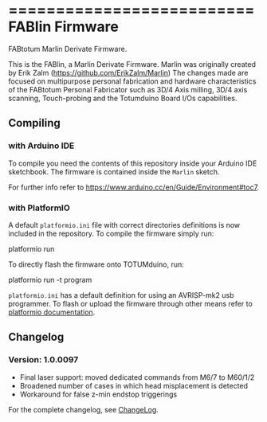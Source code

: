 ==========================
FABlin Firmware
==========================
FABtotum Marlin Derivate Firmware.

This is the FABlin, a Marlin Derivate Firmware. Marlin was originally
created by Erik Zalm (https://github.com/ErikZalm/Marlin) The changes
made are focused on multipurpose personal fabrication and hardware
characteristics of the FABtotum Personal Fabricator such as 3D/4 Axis
milling, 3D/4 axis scanning, Touch-probing and the Totumduino Board
I/Os capabilities.


Compiling
---------

### with Arduino IDE

To compile you need the contents of this repository inside your Arduino
IDE sketchbook. The firmware is contained inside the `Marlin` sketch.

For further info refer to https://www.arduino.cc/en/Guide/Environment#toc7.


### with PlatformIO

A default `platformio.ini` file with correct directories definitions is
now included in the repository. To compile the firmware simply run:

  platformio run

To directly flash the firmware onto TOTUMduino, run:

  platformio run -t program

`platformio.ini` has a default definition for using an AVRISP-mk2 usb
programmer. To flash or upload the firmware through other means refer
to [platformio
documentation](http://docs.platformio.org/en/stable/userguide/cmd_run.html).


Changelog
---------

### Version: 1.0.0097
- Final laser support: moved dedicated commands from M6/7 to M60/1/2
- Broadened number of cases in which head misplacement is detected
- Workaround for false z-min endstop triggerings

For the complete changelog, see [ChangeLog](ChangeLog.txt).
